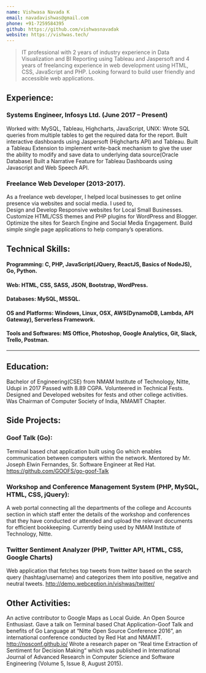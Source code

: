```yaml
---
name: Vishwasa Navada K
email: navadavishwas@gmail.com
phone: +91-7259584395
github: https://github.com/vishwasnavadak
website: https://vishwas.tech/
---
```


> IT professional with 2 years of industry experience in Data Visualization and BI Reporting using Tableau and Jaspersoft and 4 years of freelancing experience in web development using HTML, CSS, JavaScript and PHP. Looking forward to build user friendly and accessible web applications.

## Experience:

### Systems Engineer, Infosys Ltd. (June 2017 – Present)

Worked with: MySQL, Tableau, Highcharts, JavaScript, UNIX:
Wrote SQL queries from multiple tables to get the required data for the report.
Built interactive dashboards using Jaspersoft (Highcharts API) and Tableau.
Built a Tableau Extension to implement write-back mechanism to give the user the ability to modify and save data to underlying data source(Oracle Database)
Built a Narrative Feature for Tableau Dashboards using Javascript and Web Speech API.

### Freelance Web Developer (2013-2017).

As a freelance web developer, I helped local businesses to get online presence via websites and social media. I used to,  
Design and Develop Responsive websites for Local Small Businesses.
Customize HTML/CSS themes and PHP plugins for WordPress and Blogger.
Optimize the sites for Search Engine and Social Media Engagement.
Build simple single page applications to help company’s operations.

## Technical Skills:

#### Programming: C, PHP, JavaScript(JQuery, ReactJS, Basics of NodeJS), Go, Python.

#### Web: HTML, CSS, SASS, JSON, Bootstrap, WordPress.

#### Databases: MySQL, MSSQL.

#### OS and Platforms: Windows, Linux, OSX, AWS(DynamoDB, Lambda, API Gateway), Serverless Framework.

#### Tools and Softwares: MS Office, Photoshop, Google Analytics, Git, Slack, Trello, Postman.

---

## Education:

Bachelor of Engineering(CSE) from NMAM Institute of Technology, Nitte, Udupi in 2017
Passed with 8.89 CGPA.
Volunteered in Technical Fests.
Designed and Developed websites for fests and other college activities.
Was Chairman of Computer Society of India, NMAMIT Chapter.

## Side Projects:

### Goof Talk (Go):

Terminal based chat application built using Go which enables communication between computers within the network.
Mentored by Mr. Joseph Elwin Fernandes, Sr. Software Engineer at Red Hat. https://github.com/GOOFS/go-goof-Talk

### Workshop and Conference Management System (PHP, MySQL, HTML, CSS, jQuery):

A web portal connecting all the departments of the college and Accounts section in which staff enter the details of the workshop and conferences that they have conducted or attended and upload the relevant documents for efficient bookkeeping.
Currently being used by NMAM Institute of Technology, Nitte.

### Twitter Sentiment Analyzer (PHP, Twitter API, HTML, CSS, Google Charts)

Web application that fetches top tweets from twitter based on the search query (hashtag/username) and categorizes them into positive, negative and neutral tweets.
http://demo.webception.in/vishwas/twitter/

## Other Activities:

An active contributor to Google Maps as Local Guide.
An Open Source Enthusiast.
Gave a talk on Terminal based Chat Application-Goof Talk and benefits of Go Language at “Nitte Open Source Conference 2016”, an international conference conducted by Red Hat and NMAMIT.
http://nosconf.github.io/
Wrote a research paper on “Real time Extraction of Sentiment for Decision Making“ which was published in International Journal of Advanced Research in Computer Science and Software Engineering (Volume 5, Issue 8, August 2015).
